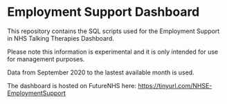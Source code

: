 # Employment Support Dashboard
This repository contains the SQL scripts used for the Employment Support in NHS Talking Therapies Dashboard.

Please note this information is experimental and it is only intended for use for management purposes.

Data from September 2020 to the lastest available month is used.

The dashboard is hosted on FutureNHS here: https://tinyurl.com/NHSE-EmploymentSupport
